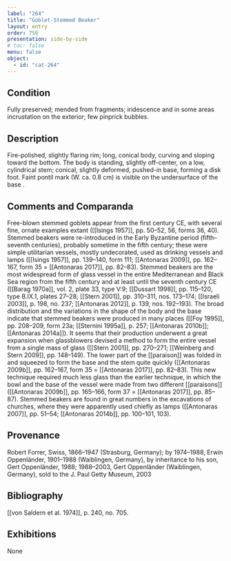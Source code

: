 ```yaml
---
label: "264"
title: "Goblet-Stemmed Beaker"
layout: entry
order: 750
presentation: side-by-side
# toc: false
menu: false
object:
  - id: "cat-264"
---
```


## Condition

Fully preserved; mended from fragments; iridescence and in some areas incrustation on the exterior; few pinprick bubbles.

## Description

Fire-polished, slightly flaring rim; long, conical body, curving and sloping toward the bottom. The body is standing, slightly off-center, on a low, cylindrical stem; conical, slightly deformed, pushed-in base, forming a disk foot. Faint pontil mark (W. ca. 0.8 cm) is visible on the undersurface of the base .

## Comments and Comparanda

Free-blown stemmed goblets appear from the first century CE, with several fine, ornate examples extant ([[Isings 1957]], pp. 50–52, 56, forms 36, 40). Stemmed beakers were re-introduced in the Early Byzantine period (fifth–seventh centuries), probably sometime in the fifth century; these were simple utilitarian vessels, mostly undecorated, used as drinking vessels and lamps ([[Isings 1957]], pp. 139–140, form 111; [[Antonaras 2009]], pp. 162–167, form 35 = [[Antonaras 2017]], pp. 82–83). Stemmed beakers are the most widespread form of glass vessel in the entire Mediterranean and Black Sea region from the fifth century and at least until the seventh century CE ([[Barag 1970a]], vol. 2, plate 33, type V:9; [[Dussart 1998]], pp. 115–120, type B.IX.1, plates 27–28; [[Stern 2001]], pp. 310–311, nos. 173–174; [[Israeli 2003]], p. 198, no. 237; [[Antonaras 2012]], p. 139, nos. 192–193). The broad distribution and the variations in the shape of the body and the base indicate that stemmed beakers were produced in many places ([[Foy 1995]], pp. 208–209, form 23a; [[Sternini 1995a]], p. 257; [[Antonaras 2010b]]; [[Antonaras 2014a]]). It seems that their production underwent a great expansion when glassblowers devised a method to form the entire vessel from a single mass of glass ([[Stern 2001]], pp. 270–271; [[Weinberg and Stern 2009]], pp. 148–149). The lower part of the \[\[paraison\]\] was folded in and squeezed to form the base and the stem quite quickly ([[Antonaras 2009b]], pp. 162–167, form 35 = [[Antonaras 2017]], pp. 82–83). This new technique required much less glass than the earlier technique, in which the bowl and the base of the vessel were made from two different \[\[paraisons\]\] ([[Antonaras 2009b]], pp. 165–166, form 37 = [[Antonaras 2017]], pp. 85–87). Stemmed beakers are found in great numbers in the excavations of churches, where they were apparently used chiefly as lamps ([[Antonaras 2007]], pp. 51–54; [[Antonaras 2014b]], pp. 100–101, 103).

## Provenance

Robert Forrer, Swiss, 1866–1947 (Strasburg, Germany); by 1974–1988, Erwin Oppenländer, 1901–1988 (Waiblingen, Germany), by inheritance to his son, Gert Oppenländer, 1988; 1988–2003, Gert Oppenländer (Waiblingen, Germany), sold to the J. Paul Getty Museum, 2003

## Bibliography

[[von Saldern et al. 1974]], p. 240, no. 705.

## Exhibitions

None
